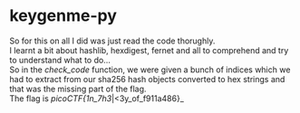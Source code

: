 # keygenme-py  
So for this on all I did was just read the code thorughly.  
I learnt a bit about hashlib, hexdigest, fernet and all to comprehend and try to understand what to do...  
So in the *check_code* function, we were given a bunch of indices which we had to extract from our sha256 hash objects converted to hex strings and that was the missing part of the flag.  
The flag is _picoCTF{1n_7h3_|<3y_of_f911a486}_  
